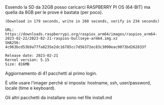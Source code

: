 
Essendo la SD da 32GB posso caricarci RASPBERRY PI OS (64-BIT) ma quella da 8GB per le prove è bastata (per poco).
```
(Download in 179 seconds, write in 260 seconds, verify in 234 seconds)

URL: https://downloads.raspberrypi.org/raspios_arm64/images/raspios_arm64-2023-02-22/2023-02-21-raspios-bullseye-arm64.img.xz
SHA256: 4c963bcd53b9a77fa8235e2dc16785cc7d56372ec83c3090eac9073bd262833f

Release date: 2023-02-21
Kernel version: 5.15
Size: 816MB
```

Aggiornamento di 41 pacchetti al primo login.

È utile usare l'imager perchè si imposta: hostname, ssh, user/password, locale (time e keyboard).

Gli altri pacchetti da installare sono nel file install.md

